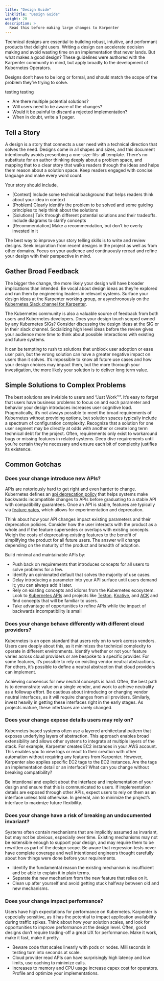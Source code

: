 ```yaml
---
title: "Design Guide"
linkTitle: "Design Guide"
weight: 20
description: >
  Read this before making large changes to Karpenter
---
```


Technical designs are essential to building robust, intuitive, and performant products that delight users. Writing a design can accelerate decision making and avoid wasting time on an implementation that never lands. But what makes a good design? These guidelines were authored with the Karpenter community in mind, but apply broadly to the development of Kubernetes Operators.

Designs don’t have to be long or formal, and should match the scope of the problem they’re trying to solve.

testing testing

* Are there multiple potential solutions?
* Will users need to be aware of the changes?
* Would it be painful to discard a rejected implementation?
* When in doubt, write a 1 pager.

## Tell a Story

A design is a story that connects a user need with a technical direction that solves the need. Designs come in all shapes and sizes, and this document intentionally avoids prescribing a one-size-fits-all template. There’s no substitute for an author thinking deeply about a problem space, and mapping that to a clear story that walks readers through the ideas and helps them reason about a solution space. Keep readers engaged with concise language and make every word count.

Your story should include,

* [Context] Include some technical background that helps readers think about your idea in context
* [Problem] Clearly identify the problem to be solved and some guiding principles to help think about the solutions
* [Solutions] Talk through different potential solutions and their tradeoffs. Include diagrams to clarify concepts
* [Recommendation] Make a recommendation, but don’t be overly invested in it

The best way to improve your story telling skills is to write and review designs. Seek inspiration from recent designs in the project as well as from other domains. Focus on your audience and continuously reread and refine your design with their perspective in mind.

## Gather Broad Feedback

The bigger the change, the more likely your design will have broader implications than intended. Be vocal about design ideas as they’re explored and run them by engineering leaders in relevant systems. Surface your design ideas at the Karpenter working group, or asynchronously on the [Kubernetes Slack channel for Karpenter](https://kubernetes.slack.com/archives/C02SFFZSA2K).

The Kubernetes community is also a valuable source of feedback from both users and Kubernetes developers. Does your design touch scoped owned by any Kubernetes SIGs? Consider discussing the design ideas at the SIG or in their slack channel. Socializing high level ideas before the review gives your audience more time to think about possible interactions with existing and future systems.

It can be tempting to rush to solutions that unblock user adoption or ease user pain, but the wrong solution can have a greater negative impact on users than it solves. It’s impossible to know all future use cases and how your design choices may impact them, but the more thorough your investigation, the more likely your solution is to deliver long term value.

## Simple Solutions to Complex Problems

The best solutions are invisible to users and “Just Work™”. It’s easy to forget that users have business problems to focus on and each parameter and behavior your design introduces increases user cognitive load. Pragmatically, it’s not always possible to meet the broad requirements of Kubernetes without providing options, but solution spaces typically include a spectrum of configuration complexity.  Recognize that a solution for one user segment may be directly at odds with another or create long term technical debt for the project. Often, requirements only exist to workaround bugs or missing features in related systems. Deep dive requirements until you’re certain they’re necessary and ensure each bit of complexity justifies its existence.

## Common Gotchas

### Does your change introduce new APIs?

APIs are notoriously hard to get right and even harder to change. Kubernetes defines an [api deprecation policy](https://kubernetes.io/docs/reference/using-api/deprecation-policy/) that helps systems make backwards incompatible changes to APIs before graduating to a stable API with compatibility guarantees. Once an API is stable, features are typically via [feature gates](https://kubernetes.io/docs/reference/command-line-tools-reference/feature-gates/), which allows for experimentation and deprecation.

Think about how your API changes impact existing parameters and their deprecation policies. Consider how the user interacts with the product as a whole and if the feature supersedes or overlaps with existing concepts. Weigh the costs of deprecating existing features to the benefit of simplifying the product for all future users. The answer will change depending on the maturity of the product and breadth of adoption.

Build minimal and maintainable APIs by:

* Push back on requirements that introduces concepts for all users to solve problems for a few.
* Identify an opinionated default that solves the majority of use cases.
* Delay introducing a parameter into your API surface until users demand it; you can always add it later.
* Rely on existing concepts and idioms from the Kubernetes ecosystem. Look to [Kubernetes APIs](https://pkg.go.dev/k8s.io/api/core/v1) and projects like [Tekton](https://github.com/tektoncd/cli), [Knative](https://github.com/knative/serving), and [ACK](https://github.com/aws-controllers-k8s) and find concepts that will be familiar to users.
* Take advantage of opportunities to refine APIs while the impact of backwards incompatibility is small

### Does your change behave differently with different cloud providers?

Kubernetes is an open standard that users rely on to work across vendors. Users care deeply about this, as it minimizes the technical complexity to operate in different environments. Identify whether or not your feature varies across cloud providers or are bespoke to a specific provider. For some features, it’s possible to rely on existing vendor neutral abstractions. For others, it’s possible to define a neutral abstraction that cloud providers can implement.

Achieving consensus for new neutral concepts is hard. Often, the best path is to demonstrate value on a single vendor, and work to achieve neutrality as a followup effort. Be cautious about introducing or changing vendor neutral interfaces, as it will require changes from all providers. Similarly, invest heavily in getting these interfaces right in the early stages. As projects mature, these interfaces are rarely changed.

### Does your change expose details users may rely on?

Kubernetes based systems often use a layered architectural pattern that exposes underlying layers of abstraction. This approach enables broad extensibility and allows other systems to integrate at multiple layers of the stack. For example, Karpenter creates EC2 instances in your AWS account. This enables you to view logs or react to their creation with other automation without requiring any features from Karpenter. However, Karpenter also applies specific EC2 tags to the EC2 instances. Are the tags an implementation detail or an interface? What can you change without breaking compatibility?

Be intentional and explicit about the interface and implementation of your design and ensure that this is communicated to users. If implementation details are exposed through other APIs, expect users to rely on them as an interface unless told otherwise. In general, aim to minimize the project’s interface to maximize future flexibility.

### Does your change have a risk of breaking an undocumented invariant?

Systems often contain mechanisms that are implicitly assumed as invariant, but may not be obvious, especially over time. Existing mechanisms may not be extensible enough to support your design, and may require them to be rewritten as part of the design scope. Be aware that regression tests never have complete coverage and well intentioned engineers thought carefully about how things were done before your requirements.

* Identify the fundamental reason the existing mechanism is insufficient and be able to explain it in plain terms.
* Separate the new mechanism from the new feature that relies on it.
* Clean up after yourself and avoid getting stuck halfway between old and new mechanisms.

### Does your change impact performance?

Users have high expectations for performance on Kubernetes. Karpenter is especially sensitive, as it has the potential to impact application availability during traffic spikes. Think about how your solution scales, and look for opportunities to improve performance at the design level. Often, good designs don’t require trading-off a great UX for performance. Make it work, make it fast, make it pretty.

* Beware code that scales linearly with pods or nodes. Milliseconds in testing turn into seconds at scale.
* Cloud provider read APIs can have surprisingly high latency and low limits, use caching to minimize calls.
* Increases to memory and CPU usage increase capex cost for operators. Profile and optimize your implementations.
